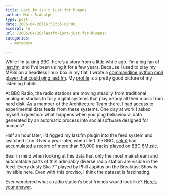 ```yaml
---
title: Last.fm isn’t just for humans
author: Matt Biddulph
type: post
date: 2006-04-26T16:53:55+00:00
excerpt: \n
url: /2006/04/26/lastfm-isnt-just-for-humans/
categories:
  - metadata

---
```

While I&#8217;m talking BBC, here&#8217;s a story from a little while ago. I&#8217;m a big fan of [last.fm][1], and I&#8217;ve been using it for a few years. Because I used to play my MP3s on a headless linux box in my flat, I wrote a [commandline python mp3 player that could ping last.fm][2]. My [profile][3] is a pretty good picture of my listening habits.

At BBC Radio, the radio stations are moving steadily from traditional analogue studios to fully digital systems that play nearly all their music from hard disk. As a member of the Architecture Team there, I had access to experimental data feeds from these systems. One day at work I asked myself a question: what happens when you plug behavioural data generated by an automatic process into social software designed for humans?

<!--more-->

  
Half an hour later, I&#8217;d rigged my last.fm plugin into the feed system and switched it on. Over a year later, when I left the BBC, [sekrit][4] had accumulated a record of more than 50,000 tracks played on [BBC 6Music][5].

Bear in mind when looking at this data that only the most mainstream and automatable parts of this admirably diverse radio station are visible in the feed. Every dusty Ska 7&#8243; played by Phill Jupitus on the Breakfast Show is invisible here. Even with this proviso, I think the dataset is fascinating.

Ever wondered what a radio station&#8217;s best friends would look like? [Here&#8217;s your answer][6].

 [1]: https://last.fm
 [2]: https://www.hackdiary.com/archives/000052.html
 [3]: https://last.fm/user/biddulph
 [4]: https://www.last.fm/user/sekrit
 [5]: https://www.bbc.co.uk/6music/
 [6]: https://www.last.fm/user/sekrit/neighbours/